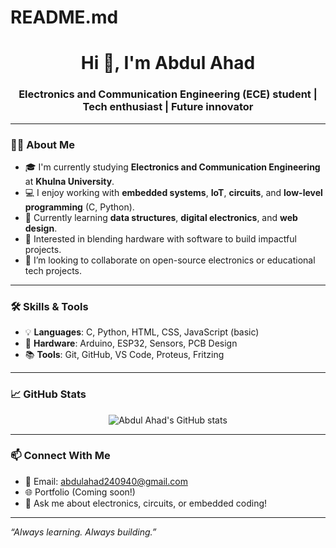 # README.md<h1 align="center">Hi 👋, I'm Abdul Ahad</h1>
<h3 align="center">Electronics and Communication Engineering (ECE) student | Tech enthusiast | Future innovator</h3>

---

### 👨‍🎓 About Me
- 🎓 I'm currently studying **Electronics and Communication Engineering** at **Khulna University**.
- 💻 I enjoy working with **embedded systems**, **IoT**, **circuits**, and **low-level programming** (C, Python).
- 🌱 Currently learning **data structures**, **digital electronics**, and **web design**.
- 🚀 Interested in blending hardware with software to build impactful projects.
- 🤝 I’m looking to collaborate on open-source electronics or educational tech projects.

---

### 🛠️ Skills & Tools
- 💡 **Languages**: C, Python, HTML, CSS, JavaScript (basic)
- 🔌 **Hardware**: Arduino, ESP32, Sensors, PCB Design
- 📚 **Tools**: Git, GitHub, VS Code, Proteus, Fritzing

---

### 📈 GitHub Stats
<p align="center">
  <img src="https://github-readme-stats.vercel.app/api?username=your-username&show_icons=true&theme=tokyonight" alt="Abdul Ahad's GitHub stats"/>
</p>

---

### 📫 Connect With Me
- 📧 Email: abdulahad240940@gmail.com
- 🌐 Portfolio (Coming soon!)
- 💬 Ask me about electronics, circuits, or embedded coding!

---

*“Always learning. Always building.”*
